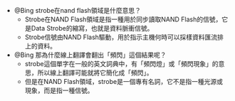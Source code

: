 - @Bing strobe在nand flash領域是什麼意思？
	- Strobe在NAND Flash領域是指一種用於同步讀取NAND Flash的信號，它是Data Strobe的縮寫，也就是資料脈衝信號。
	- Strobe信號由NAND Flash驅動，用於指示主機何時可以採樣資料匯流排上的資料。
- @Bing 那為什麼線上翻譯會翻出「頻閃」這個結果呢？
	- strobe這個單字在一般的英文詞典中，有「頻閃燈」或「頻閃現象」的意思，所以線上翻譯可能就將它簡化成「頻閃」。
	- 但是在NAND Flash領域，strobe是一個專有名詞，它不是指一種光源或現象，而是指一種信號。
